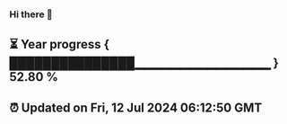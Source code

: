 ### Hi there 👋
⏳ Year progress { ███████████████▁▁▁▁▁▁▁▁▁▁▁▁▁▁▁ } 52.80 %
---
⏰ Updated on Fri, 12 Jul 2024 06:12:50 GMT
---

